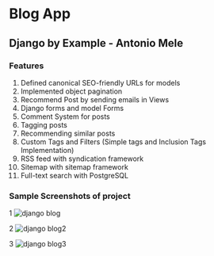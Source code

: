 # Blog App
## Django by Example - Antonio Mele
### Features
1. Defined canonical SEO-friendly URLs for models
2. Implemented object pagination
3. Recommend Post by sending emails in Views
4. Django forms and model Forms
5. Comment System for posts
6. Tagging posts
7. Recommending similar posts
8. Custom Tags and Filters (Simple tags and Inclusion Tags Implementation)
9. RSS feed with syndication framework
10. Sitemap with sitemap framework
11. Full-text search with PostgreSQL

### Sample Screenshots of project
1
![django blog](https://github.com/natcobbinah/Blog_Django/assets/10479361/9988f036-bb1f-4533-b7e2-76a4b446eb68)

2
![django blog2](https://github.com/natcobbinah/Blog_Django/assets/10479361/e4805028-ea06-41b8-9026-0f7ec94e95b1)

3
![django blog3](https://github.com/natcobbinah/Blog_Django/assets/10479361/ce86f543-60be-470d-bcf1-e0f8fc4a0ddb)
